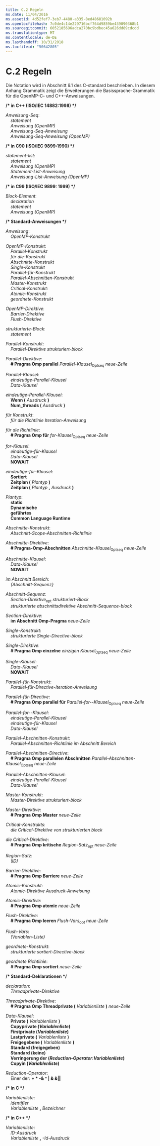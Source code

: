 ```yaml
---
title: C.2 Regeln
ms.date: 11/04/2016
ms.assetid: 4d52fef7-3eb7-4480-a335-8ed48681092b
ms.openlocfilehash: 7c0de4c14e229716bcf764d9859be439090368b1
ms.sourcegitcommit: 6052185696adca270bc9bdbec45a626dd89cdcdd
ms.translationtype: MT
ms.contentlocale: de-DE
ms.lasthandoff: 10/31/2018
ms.locfileid: "50642805"
---
```

# <a name="c2-rules"></a>C.2 Regeln

Die Notation wird in Abschnitt 6.1 des C-standard beschrieben. In diesem Anhang Grammatik zeigt die Erweiterungen die Basissprache-Grammatik für die OpenMP-C- und C++-Anweisungen.

**/\* in C++ (ISO/IEC 14882:1998) \*/**

*Anweisung-Seq*:<br/>
&nbsp;&nbsp;&nbsp;&nbsp;*statement*<br/>
&nbsp;&nbsp;&nbsp;&nbsp;*Anweisung (OpenMP)*<br/>
&nbsp;&nbsp;&nbsp;&nbsp;*Anweisung-Seq-Anweisung*<br/>
&nbsp;&nbsp;&nbsp;&nbsp;*Anweisung-Seq-Anweisung (OpenMP)*

**/\* in C90 (ISO/IEC 9899:1990) \*/**

*statement-list*:<br/>
&nbsp;&nbsp;&nbsp;&nbsp;*statement*<br/>
&nbsp;&nbsp;&nbsp;&nbsp;*Anweisung (OpenMP)*<br/>
&nbsp;&nbsp;&nbsp;&nbsp;*Statement-List-Anweisung*<br/>
&nbsp;&nbsp;&nbsp;&nbsp;*Anweisung-List-Anweisung (OpenMP)*

**/\* in C99 (ISO/IEC 9899: 1999) \*/**

*Block-Element*:<br/>
&nbsp;&nbsp;&nbsp;&nbsp;*declaration*<br/>
&nbsp;&nbsp;&nbsp;&nbsp;*statement*<br/>
&nbsp;&nbsp;&nbsp;&nbsp;*Anweisung (OpenMP)*

**/\* Standard-Anweisungen \*/**

*Anweisung*:<br/>
&nbsp;&nbsp;&nbsp;&nbsp;*OpenMP-Konstrukt*

*OpenMP-Konstrukt*:<br/>
&nbsp;&nbsp;&nbsp;&nbsp;*Parallel-Konstrukt*<br/>
&nbsp;&nbsp;&nbsp;&nbsp;*für die-Konstrukt*<br/>
&nbsp;&nbsp;&nbsp;&nbsp;*Abschnitte-Konstrukt*<br/>
&nbsp;&nbsp;&nbsp;&nbsp;*Single-Konstrukt*<br/>
&nbsp;&nbsp;&nbsp;&nbsp;*Parallel-für-Konstrukt*<br/>
&nbsp;&nbsp;&nbsp;&nbsp;*Parallel-Abschnitten-Konstrukt*<br/>
&nbsp;&nbsp;&nbsp;&nbsp;*Master-Konstrukt*<br/>
&nbsp;&nbsp;&nbsp;&nbsp;*Critical-Konstrukt:*<br/>
&nbsp;&nbsp;&nbsp;&nbsp;*Atomic-Konstrukt*<br/>
&nbsp;&nbsp;&nbsp;&nbsp;*geordnete-Konstrukt*

*OpenMP-Direktive*:<br/>
&nbsp;&nbsp;&nbsp;&nbsp;*Barrier-Direktive*<br/>
&nbsp;&nbsp;&nbsp;&nbsp;*Flush-Direktive*

*strukturierte-Block*:<br/>
&nbsp;&nbsp;&nbsp;&nbsp;*statement*

*Parallel-Konstrukt*:<br/>
&nbsp;&nbsp;&nbsp;&nbsp;*Parallel-Direktive strukturiert-block*

*Parallel-Direktive*:<br/>
&nbsp;&nbsp;&nbsp;&nbsp;**# Pragma Omp parallel** *Parallel-Klausel*<sub>Optseq</sub> *neue-Zeile*

*Parallel-Klausel*:<br/>
&nbsp;&nbsp;&nbsp;&nbsp;*eindeutige-Parallel-Klausel*<br/>
&nbsp;&nbsp;&nbsp;&nbsp;*Data-Klausel*

*eindeutige-Parallel-Klausel*:<br/>
&nbsp;&nbsp;&nbsp;&nbsp;**Wenn (** *Ausdruck* **)**<br/>
&nbsp;&nbsp;&nbsp;&nbsp;**Num_threads (** *Ausdruck* **)**

*für Konstrukt*:<br/>
&nbsp;&nbsp;&nbsp;&nbsp;*für die Richtlinie Iteration-Anweisung*

*für die Richtlinie*:<br/>
&nbsp;&nbsp;&nbsp;&nbsp;**# Pragma Omp für** *for-Klausel*<sub>Optseq</sub> *neue-Zeile*

*for-Klausel*:<br/>
&nbsp;&nbsp;&nbsp;&nbsp;*eindeutige-für-Klausel*<br/>
&nbsp;&nbsp;&nbsp;&nbsp;*Data-Klausel*<br/>
&nbsp;&nbsp;&nbsp;&nbsp;**NOWAIT**

*eindeutige-für-Klausel*:<br/>
&nbsp;&nbsp;&nbsp;&nbsp;**Sortiert**<br/>
&nbsp;&nbsp;&nbsp;&nbsp;**Zeitplan (** *Plantyp* **)**<br/>
&nbsp;&nbsp;&nbsp;&nbsp;**Zeitplan (** *Plantyp* **,** *Ausdruck* **)**

*Plantyp*:<br/>
&nbsp;&nbsp;&nbsp;&nbsp;**static**<br/>
&nbsp;&nbsp;&nbsp;&nbsp;**Dynamische**<br/>
&nbsp;&nbsp;&nbsp;&nbsp;**geführtes**<br/>
&nbsp;&nbsp;&nbsp;&nbsp;**Common Language Runtime**

*Abschnitte-Konstrukt*:<br/>
&nbsp;&nbsp;&nbsp;&nbsp;*Abschnitt-Scope-Abschnitten-Richtlinie*

*Abschnitte-Direktive*:<br/>
&nbsp;&nbsp;&nbsp;&nbsp;**# Pragma-Omp-Abschnitten** *Abschnitte-Klausel*<sub>Optseq</sub> *neue-Zeile*

*Abschnitte-Klausel*:<br/>
&nbsp;&nbsp;&nbsp;&nbsp;*Data-Klausel*<br/>
&nbsp;&nbsp;&nbsp;&nbsp;**NOWAIT**

*im Abschnitt Bereich*:<br/>
&nbsp;&nbsp;&nbsp;&nbsp;*{Abschnitt-Sequenz}*

*Abschnitt-Sequenz*:<br/>
&nbsp;&nbsp;&nbsp;&nbsp;*Section-Direktive*<sub>opt</sub> *strukturiert-Block*<br/>
&nbsp;&nbsp;&nbsp;&nbsp;*strukturierte abschnittsdirektive Abschnitt-Sequence-block*

*Section-Direktive*:<br/>
&nbsp;&nbsp;&nbsp;&nbsp;**im Abschnitt Omp-Pragma** *neue-Zeile*

*Single-Konstrukt*:<br/>
&nbsp;&nbsp;&nbsp;&nbsp;*strukturierte Single-Directive-block*

*Single-Direktive*:<br/>
&nbsp;&nbsp;&nbsp;&nbsp;**# Pragma Omp einzelne** *einzigen Klausel*<sub>Optseq</sub> *neue-Zeile*

*Single-Klausel*:<br/>
&nbsp;&nbsp;&nbsp;&nbsp;*Data-Klausel*<br/>
&nbsp;&nbsp;&nbsp;&nbsp;**NOWAIT**

*Parallel-für-Konstrukt*:<br/>
&nbsp;&nbsp;&nbsp;&nbsp;*Parallel-für-Directive-Iteration-Anweisung*

*Parallel-für-Directive*:<br/>
&nbsp;&nbsp;&nbsp;&nbsp;**# Pragma Omp parallel für** *Parallel-for--Klausel*<sub>Optseq</sub> *neue-Zeile*

*Parallel-for--Klausel*:<br/>
&nbsp;&nbsp;&nbsp;&nbsp;*eindeutige-Parallel-Klausel*<br/>
&nbsp;&nbsp;&nbsp;&nbsp;*eindeutige-für-Klausel*<br/>
&nbsp;&nbsp;&nbsp;&nbsp;*Data-Klausel*

*Parallel-Abschnitten-Konstrukt*:<br/>
&nbsp;&nbsp;&nbsp;&nbsp;*Parallel-Abschnitten-Richtlinie im Abschnitt Bereich*

*Parallel-Abschnitten-Directive*:<br/>
&nbsp;&nbsp;&nbsp;&nbsp;**# Pragma Omp parallelen Abschnitten** *Parallel-Abschnitten-Klausel*<sub>Optseq</sub> *neue-Zeile*

*Parallel-Abschnitten-Klausel*:<br/>
&nbsp;&nbsp;&nbsp;&nbsp;*eindeutige-Parallel-Klausel*<br/>
&nbsp;&nbsp;&nbsp;&nbsp;*Data-Klausel*

*Master-Konstrukt*:<br/>
&nbsp;&nbsp;&nbsp;&nbsp;*Master-Direktive strukturiert-block*

*Master-Direktive*:<br/>
&nbsp;&nbsp;&nbsp;&nbsp;**# Pragma Omp Master** *neue-Zeile*

*Critical-Konstrukts*:<br/>
&nbsp;&nbsp;&nbsp;&nbsp;*die Critical-Direktive von strukturierten block*

*die Critical-Direktive*:<br/>
&nbsp;&nbsp;&nbsp;&nbsp;**# Pragma Omp kritische** *Region-Satz*<sub>opt</sub> *neue-Zeile*

*Region-Satz*:<br/>
&nbsp;&nbsp;&nbsp;&nbsp;*(ID)*

*Barrier-Direktive*:<br/>
&nbsp;&nbsp;&nbsp;&nbsp;**# Pragma Omp Barriere** *neue-Zeile*

*Atomic-Konstrukt*:<br/>
&nbsp;&nbsp;&nbsp;&nbsp;*Atomic-Direktive Ausdruck-Anweisung*

*Atomic-Direktive*:<br/>
&nbsp;&nbsp;&nbsp;&nbsp;**# Pragma Omp atomic** *neue-Zeile*

*Flush-Direktive*:<br/>
&nbsp;&nbsp;&nbsp;&nbsp;**# Pragma Omp leeren** *Flush-Vars*<sub>opt</sub> *neue-Zeile*

*Flush-Vars*:<br/>
&nbsp;&nbsp;&nbsp;&nbsp;*(Variablen-Liste)*

*geordnete-Konstrukt*:<br/>
&nbsp;&nbsp;&nbsp;&nbsp;*strukturierte sortiert-Directive-block*

*geordnete Richtlinie*:<br/>
&nbsp;&nbsp;&nbsp;&nbsp;**# Pragma Omp sortiert** *neue-Zeile*

**/\* Standard-Deklarationen \*/**

*declaration*:<br/>
&nbsp;&nbsp;&nbsp;&nbsp;*Threadprivate-Direktive*

*Threadprivate-Direktive*:<br/>
&nbsp;&nbsp;&nbsp;&nbsp;**# Pragma Omp Threadprivate (** *Variablenliste*  **)** *neue-Zeile* 

*Data-Klausel*:<br/>
&nbsp;&nbsp;&nbsp;&nbsp;**Private (** *Variablenliste* **)**<br/>
&nbsp;&nbsp;&nbsp;&nbsp;**Copyprivate (***Variablenliste***)**<br/>
&nbsp;&nbsp;&nbsp;&nbsp;**Firstprivate (***Variablenliste***)**<br/>
&nbsp;&nbsp;&nbsp;&nbsp;**Lastprivate (** *Variablenliste*  **)** <br/>
&nbsp;&nbsp;&nbsp;&nbsp;**Freigegebene (** *Variablenliste* **)**<br/>
&nbsp;&nbsp;&nbsp;&nbsp;**Standard (freigegeben)**<br/>
&nbsp;&nbsp;&nbsp;&nbsp;**Standard (keine)**<br/>
&nbsp;&nbsp;&nbsp;&nbsp;**Verringerung der (***Reduction-Operator***:***Variablenliste***)**<br/>
&nbsp;&nbsp;&nbsp;&nbsp;**Copyin (***Variablenliste***)**

*Reduction-Operator*:<br/>
&nbsp;&nbsp;&nbsp;&nbsp;Einer der:  **+  \* -& ^ &#124; & &&#124;&#124;**

**/\* in C \*/**

*Variablenliste*:<br/>
&nbsp;&nbsp;&nbsp;&nbsp;*identifier*<br/>
&nbsp;&nbsp;&nbsp;&nbsp;*Variablenliste* **,** *Bezeichner*

**/\* in C++ \*/**

*Variablenliste*:<br/>
&nbsp;&nbsp;&nbsp;&nbsp;*ID-Ausdruck*<br/>
&nbsp;&nbsp;&nbsp;&nbsp;*Variablenliste* **,** *-Id-Ausdruck*